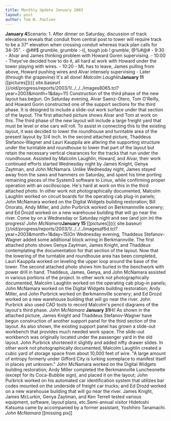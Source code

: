 ```yaml
---
title: Monthly Update January 2003 
layout: post
author: Tom N. Paulsen
---
```




 **January 4**Scenario: 1. After dinner on Saturday, discussion of track elevations reveals that conduit from central post to tower will require track to be a 37" elevation when crossing conduit whereas track plan calls for 34\-35".  - @\#\#$ grumble, grumble :\-((, tough job ! grumble, @%\#@\#  - 9:30 \- Alvar and James thinking problem with Howard Goren supervising.  - 10:00 \- Theye've decided how to do it, all hard at work with Howard under the tower playing with wires.  - 10:20 \- ML has to leave, James pulling from above, Howard pushing wires and Alvar intensely supervising   - Later (through the grapevine) It's all done!   *Malcolm Laughlin***January 11** [\[pictures]]({{ site.baseurl }}/old/progress/reports/2003/1/../../../images8065.tcl?year=2003&month=1&day=11) Construction of the third phase of the new layout has begun. On Saturday evening, Alvar Saenz\-Otero, Tom O'Reilly, and Howard Gorin constructed one of the support sections for the third phase. It is designed to include a slide\-out work surface under that section of the layout. The first attached picture shows Alvar and Tom at work on this.    The third phase of the new layout will include a large freight yard that must be level or else cars will roll. To assist in connecting this to the existing layout, it was decided to lower the roundhouse and turntable area of the present layout by 3/4 inch. In the second attached picture, Thaddeus Stefanov\-Wagner and Lauri Kauppila are altering the supporting structure under the turntable and roundhouse to lower that part of the layout but retain the necessary vertical clearances for the tracks that run under the roundhouse. Assisted by Malcolm Laughlin, Howard, and Alvar, their work continued efforts started Wednesday night by James Knight, Genya Zaytman, and John McNamara.    Unlike Wednesday night, James stayed away from the saws and hammers on Saturday, and spent his time porting remaining pieces of the System3 software to Linux, while confirming proper operation with an oscilloscope. He's hard at work on this in the third attached photo.   In other work not photographically documented, Malcolm Laughlin worked on circuit boards for the operating cab plug\-in panels; John McNamara worked on the Digital Widgets building restoration; Bill Onorato, Andy Miller, and John Purbrick worked on Berkmannville scenery; and Ed Drozd worked on a new warehouse building that will go near the river.   Come by on a Wednesday or Saturday night and see (and join in) the progress!  *John McNamera***January 15** [\[pictures]]({{ site.baseurl }}/old/progress/reports/2003/1/../../../imagesaf6d.tcl?year=2003&month=1&day=15)On Wednesday evening, Thaddeus Stefanov\-Wagner added some additional block wiring in Berkmannville. The first attached photo shows Genya Zaytman, James Knight, and Thaddeus contemplating the documentation for that section of the layout.   Now that the lowering of the turntable and roundhouse area has been completed, Lauri Kauppila worked on leveling the upper loop around the base of the tower. The second attached photo shows him buried in the benchwork with power drill in hand. Thaddeus, James, Genya, and John McNamara assisted in various portions of the project.   In other work not photographically documented, Malcolm Laughlin worked on the operating cab plug\-in panels; John McNamara worked on the Digital Widgets building restoration; Andy Miller, and John Purbrick worked on Berkmannville scenery; and Ed Drozd worked on a new warehouse building that will go near the river. John Purbrick also used CAD tools to record Malcolm's pencil diagrams of the layout's third phase.   *John McNamara* **January 31**Hi!  As shown in the attached picture, James Knight and Thaddeus Stefanov\-Wagner  have begun construction of another support panel for the third section of  the layout. As also shown, the existing support panel has grown a slide\-out  workbench that provides much needed work space. The slide\-out workbench was  originally located under the passenger yard in the old layout. John  Purbrick shortened it slightly and added nifty drawer slides.  In other work not photographically documented, Malcolm Laughlin created a  cubic yard of storage space from about 10,000 feet of wire. "A large amount  of entropy formerly under Gifford City is lurking someplace to manifest  itself in places yet unknown." John McNamara worked on the Digital Widgets  building restoration; Andy Miller completed the Berkmannville Luncheonette  (except for its Coca\-Bubblie sign), and placed it on the layout; John  Purbrick worked on his automated car identification system that utilizes  bar codes mounted on the underside of freight car trucks; and Ed Drozd  worked on a new warehouse building that will go near the river. James  Knight, James McLurkin, Genya Zaytman, and Ken Terrell tested various  equipment, software, layout plans, etc.Semi\-annual visitor Hidetoshi  Katsuma came by accompanied by a former assistant, Yoshihiro Tanamachi.  *John McNamara* \[\[missing pix]]  